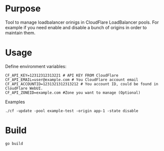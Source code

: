 # Purpose
Tool to manage loadbalancer orinigs in CloudFlare LoadBalancer pools.
For example if you need enable and disable a bunch of origins in order to maintain them.

# Usage
Define environment variables:
```
CF_API_KEY=12312312313221 # API KEY FROM CloudFlare
CF_API_EMAIL=user@example.com # You CloudFlare account email
CF_API_ACCOUNTID=1231321312313212 # You account ID, could be found in CloudFlare WebUI.
CF_API_ZONEID=example.com #Zone you want to manage (Optional)
```

Examples
```
./cf -update -pool example-test -origin app-1 -state disable
```

# Build

```
go build
```


